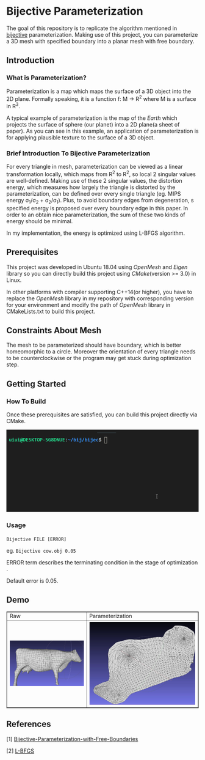 # Bijective Parameterization

The goal of this repository is to replicate the algorithm mentioned in [bijective](http://faculty.cs.tamu.edu/schaefer/research/bijective.pdf) parameterization. Making use of this project, you can parameterize a 3D mesh with specified boundary into a planar mesh with free boundary.

## Introduction

### What is Parameterization?

Parameterization is a map which maps the surface of a 3D object into the 2D plane. Formally speaking, it is a function f: M -> R<sup>2</sup> where M is a surface in R<sup>3</sup>.

A typical example of parameterization is the map of the *Earth* which projects the surface of sphere (our planet) into a 2D plane(a sheet of paper). As you can see in this example, an application of parameterization is for applying plausible texture to the surface of a 3D object.

### Brief Introduction To Bijective Parameterization

For every triangle in mesh, parameterization can be viewed as a linear transformation locally, which maps from R<sup>2</sup> to R<sup>2</sup>, so local 2 singular values are well-defined. Making use of these 2 singular values, the distortion energy, which measures how largely the triangle is distorted by the parameterization, can be defined over every single triangle (eg. MIPS energy &sigma;<sub>1</sub>/&sigma;<sub>2</sub> + &sigma;<sub>2</sub>/&sigma;<sub>1</sub>). Plus, to avoid boundary edges from degeneration, s specified energy is proposed over every boundary edge in this paper. In order to an obtain nice parameterization, the sum of these two kinds of energy should be minimal.

In my implementation, the energy is optimized using L-BFGS algorithm.

## Prerequisites

This project was developed in  Ubuntu 18.04 using *OpenMesh* and *Eigen* library so you can directly build this project using *CMake*(version >= 3.0) in Linux. 

In other platforms with compiler supporting C++14(or higher), you have to replace the *OpenMesh* library in my repository with corresponding version for your environment and modify the path of *OpenMesh* library in CMakeLists.txt to build this project.

## Constraints About Mesh

The mesh to be parameterized should have boundary, which is better homeomorphic to a circle.
Moreover the orientation of every triangle needs to be counterclockwise or the program may get stuck during optimization step.

## Getting Started

### How To Build

Once these prerequisites are satisfied, you can build this project directly via CMake.

![Build Project](https://github.com/UI233/imageTemp/blob/master/build.gif)

### Usage

`Bijective FILE [ERROR]`

eg. `Bijective cow.obj 0.05`

ERROR term describes the terminating condition in the stage of optimization .

Default error is 0.05.

## Demo

<table border="1">
    <tr>
        <td>
        Raw
        </td>
        <td>
            Parameterization
        </td>
    </tr>
    <tr>
        <td>
            <img src = "https://github.com/UI233/imageTemp/blob/master/cow.jpg">
        </td>
        <td>
            <img src ="https://github.com/UI233/imageTemp/blob/master/param.jpg">
        </td>
    </tr>
</table>

## References

\[1\] [Bijective-Parameterization-with-Free-Boundaries](http://faculty.cs.tamu.edu/schaefer/research/bijective.pdf)

\[2\] [L-BFGS](https://en.wikipedia.org/wiki/Limited-memory_BFGS)
